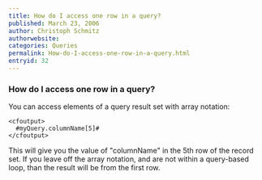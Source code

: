 ```yaml
---
title: How do I access one row in a query?
published: March 23, 2006
author: Christoph Schmitz
authorwebsite: 
categories: Queries
permalink: How-do-I-access-one-row-in-a-query.html
entryid: 32
---
```


<h3>How do I access one row in a query?</h3>

<p>
You can access elements of a query result set with array notation:
</p>

<pre><code class="language-markup">&lt;cfoutput&gt;
  #myQuery.columnName[5]#
&lt;/cfoutput&gt;
</code></pre>

<p>
This will give you the value of "columnName" in the 5th row of the record set. If you leave off the array notation, and are not within a query-based loop, than the result will be from the first row. 
</p>



